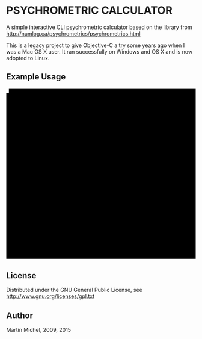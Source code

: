 # PSYCHROMETRIC CALCULATOR

A simple interactive CLI psychrometric calculator based on the library from
http://numlog.ca/psychrometrics/psychrometrics.html

This is a legacy project to give Objective-C a try some years ago when I was a Mac
OS X user. It ran successfully on Windows and OS X and is now adopted to Linux.


## Example Usage
![Terminal Example](terminal.gif)


## License

Distributed under the GNU General Public License, see
http://www.gnu.org/licenses/gpl.txt

## Author

Martin Michel, 2009, 2015
